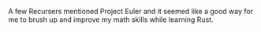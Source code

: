 A few Recursers mentioned Project Euler and it seemed like a good way for me to brush up and improve my math skills while learning Rust.